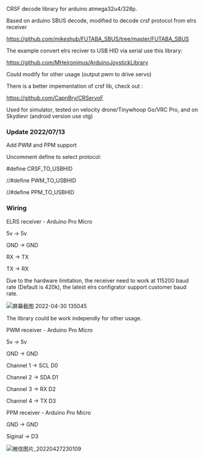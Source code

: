 CRSF decode library for arduino atmega32u4/328p.

Based on arduino SBUS decode, modified to decode crsf protocol from elrs receiver

https://github.com/mikeshub/FUTABA_SBUS/tree/master/FUTABA_SBUS

The example convert elrs reciver to USB HID via serial use this library:

https://github.com/MHeironimus/ArduinoJoystickLibrary

Could modify for other usage (output pwm to drive servo)

There is a better impementation of crsf lib, check out :

https://github.com/CapnBry/CRServoF


Used for simulator, tested on velocity drone/Tinywhoop Go/VRC Pro, and on Skydievr (android version use otg)

### Update 2022/07/13

Add PWM and PPM support

Uncomment define to select protocol:

#define CRSF_TO_USBHID

//#define PWM_TO_USBHID

//#define PPM_TO_USBHID

### Wiring

ELRS receiver  -  Arduino Pro Micro

5v  -> 5v

GND -> GND

RX  -> TX

TX  -> RX



Due to the hardware limitation, the receiver need to work at 115200 baud rate (Default is 420k), the latest elrs configrator support customer baud rate.

![屏幕截图 2022-04-30 135045](https://user-images.githubusercontent.com/43392862/166093376-be980072-038f-40fe-8a93-302f23605fc6.jpg)


The library could be work independly for other usage.


PWM receiver - Arduino Pro Micro

5v  -> 5v

GND -> GND

Channel 1  -> SCL D0

Channel 2  -> SDA D1

Channel 3  -> RX  D2

Channel 4  -> TX  D3

PPM receiver - Arduino Pro Micro

GND -> GND

Siginal  -> D3

![微信图片_20220427230109](https://user-images.githubusercontent.com/43392862/166093331-778e0137-e148-4e79-9ff4-059480c27bcf.jpg)






